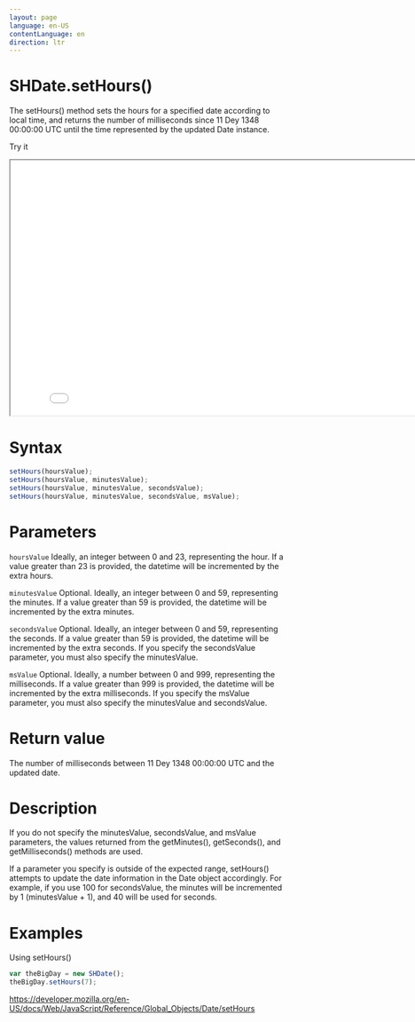 ```yaml
---
layout: page
language: en-US
contentLanguage: en
direction: ltr
---
```


# SHDate.setHours()

The setHours() method sets the hours for a specified date according to local time, and returns the number of milliseconds since 11 Dey 1348 00:00:00 UTC until the time represented by the updated Date instance.

Try it

<iframe style="width: 830px; height: 460px;" src="/SHDateTime-js/examples/live.html?function=setHours" title="MDN Web Docs Interactive Example" loading="lazy"></iframe>
<br/>

# Syntax

```js
setHours(hoursValue);
setHours(hoursValue, minutesValue);
setHours(hoursValue, minutesValue, secondsValue);
setHours(hoursValue, minutesValue, secondsValue, msValue);
```

# Parameters

<code>hoursValue</code>
Ideally, an integer between 0 and 23, representing the hour. If a value greater than 23 is provided, the datetime will be incremented by the extra hours.

<code>minutesValue</code>
Optional. Ideally, an integer between 0 and 59, representing the minutes. If a value greater than 59 is provided, the datetime will be incremented by the extra minutes.

<code>secondsValue</code>
Optional. Ideally, an integer between 0 and 59, representing the seconds. If a value greater than 59 is provided, the datetime will be incremented by the extra seconds. If you specify the secondsValue parameter, you must also specify the minutesValue.

<code>msValue</code>
Optional. Ideally, a number between 0 and 999, representing the milliseconds. If a value greater than 999 is provided, the datetime will be incremented by the extra milliseconds. If you specify the msValue parameter, you must also specify the minutesValue and secondsValue.

# Return value

The number of milliseconds between 11 Dey 1348 00:00:00 UTC and the updated date.

# Description

If you do not specify the minutesValue, secondsValue, and msValue parameters, the values returned from the getMinutes(), getSeconds(), and getMilliseconds() methods are used.

If a parameter you specify is outside of the expected range, setHours() attempts to update the date information in the Date object accordingly. For example, if you use 100 for secondsValue, the minutes will be incremented by 1 (minutesValue + 1), and 40 will be used for seconds.

# Examples

Using setHours()

```js
var theBigDay = new SHDate();
theBigDay.setHours(7);
```

https://developer.mozilla.org/en-US/docs/Web/JavaScript/Reference/Global_Objects/Date/setHours
